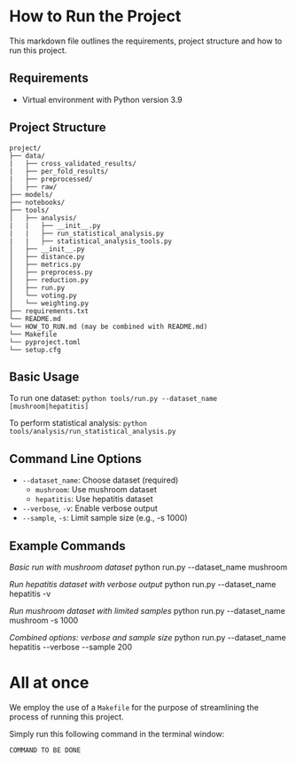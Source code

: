 # How to Run the Project

This markdown file outlines the requirements, project structure and how to run this project.

## Requirements

- Virtual environment with Python version 3.9

## Project Structure

```
project/
├── data/
|   ├── cross_validated_results/
|   ├── per_fold_results/
|   ├── preprocessed/
│   ├── raw/
├── models/
├── notebooks/
├── tools/
│   ├── analysis/
|   |   ├── __init__.py
|   |   ├── run_statistical_analysis.py
|   |   ├── statistical_analysis_tools.py
│   ├── __init__.py
│   ├── distance.py
│   ├── metrics.py
│   ├── preprocess.py
│   ├── reduction.py
│   ├── run.py
│   └── voting.py
│   └── weighting.py
├── requirements.txt
└── README.md
└── HOW_TO_RUN.md (may be combined with README.md)
└── Makefile
└── pyproject.toml
└── setup.cfg
```

## Basic Usage
To run one dataset:
`python tools/run.py --dataset_name [mushroom|hepatitis]`

To perform statistical analysis:
`python tools/analysis/run_statistical_analysis.py`

## Command Line Options
- `--dataset_name`: Choose dataset (required)
    - `mushroom`: Use mushroom dataset
    - `hepatitis`: Use hepatitis dataset
- `--verbose`, `-v`: Enable verbose output
- `--sample`, `-s`: Limit sample size (e.g., -s 1000)

## Example Commands
*Basic run with mushroom dataset*
python run.py --dataset_name mushroom

*Run hepatitis dataset with verbose output*
python run.py --dataset_name hepatitis -v

*Run mushroom dataset with limited samples*
python run.py --dataset_name mushroom -s 1000

*Combined options: verbose and sample size*
python run.py --dataset_name hepatitis --verbose --sample 200

# All at once
We employ the use of a `Makefile` for the purpose of streamlining the process of running this project.

Simply run this following command in the terminal window:

`COMMAND TO BE DONE`
